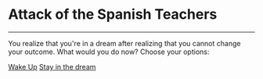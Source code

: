 # Attack of the Spanish Teachers

---------------------------------

You realize that you're in a dream after realizing that you cannot change your outcome. What would you do now?
Choose your options:

[Wake Up](../dream/get-up/get-up.md)
[Stay in the dream](./stay.md)